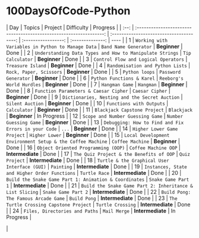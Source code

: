 # 100DaysOfCode-Python

| Day  |                               Topics                               |                 Project                  |     Difficulty      |     Progress     |
| :--: | :----------------------------------------------------------------: | :--------------------------------------: | :-----------------: | :--------------: | ---- |
|  1   |         `Working with Variables in Python to Manage Data`          |          `Band Name Generator`           |    **Beginner**     |       Done       |
|  2   |      `Understanding Data Types and How to Manipulate Strings`      |             `Tip Calculator`             |    **Beginner**     |       Done       |
|  3   |                `Control Flow and Logical Operators`                |            `Treasure Island`             |    **Beginner**     |       Done       |
|  4   |                  `Randomisation and Python Lists`                  |         `Rock, Paper, Scissors`          |    **Beginner**     |       Done       |
|  5   |                           `Python loops`                           |           `Password Generator`           |    **Beginner**     |       Done       |
|  6   |                     `Python Functions & Karel`                     |        `Reeborg's World Hurdles`         |    **Beginner**     |       Done       |
|  7   |                           `Hangman Game`                           |                `Hangman`                 |    **Beginner**     |       Done       |
|  8   |               `Function Parameters & Caesar Cipher`                |             `Caesar Cipher`              |    **Beginner**     |       Done       |
|  9   |           `Dictionaries, Nesting and the Secret Auction`           |             `Silent Auction`             |    **Beginner**     |       Done       |
|  10  |                      `Functions with Outputs`                      |               `Calculator`               |    **Beginner**     |       Done       |
|  11  |                    `Blackjack Capstone Project`                    |               `Blackjack`                |    **Beginner**     |   In Progress    |
|  12  |                  `Scope and Number Guessing Game`                  |          `Number Guessing Game`          |    **Beginner**     |       Done       |
|  13  |        `Debugging: How to Find and Fix Errors in your Code`        |                  `...`                   |    **Beginner**     |       Done       |
|  14  |                    `Higher Lower Game Project`                     |              `Higher Lower`              |    **Beginner**     |       Done       |
|  15  |     `Local Development Environment Setup & the Coffee Machine`     |             `Coffee Machine`             |    **Beginner**     |       Done       |
|  16  |                `Object Oriented Programming (OOP)`                 |           `Coffee Machine OOP`           |  **Intermediate**   |       Done       |
|  17  |              `The Quiz Project & the Benefits of OOP`              |              `Quiz Project`              |  **Intermediate**   |       Done       |
|  18  |           `Turtle & the Graphical User Interface (GUI)`            |                `Painting`                |  **Intermediate**   |       Done       |
|  19  |           `Instances, State and Higher Order Functions`            |              `Turtle Race`               |  **Intermediate**   |       Done       |
|  20  |       `Build the Snake Game Part 1: Animation & Coordinates`       |           `Snake Game Part 1`            |  **Intermediate**   |       Done       |
|  21  |     `Build the Snake Game Part 2: Inheritance & List Slicing`      |           `Snake Game Part 2`            |  **Intermediate**   |       Done       |
|  22  |                `Build Pong: The Famous Arcade Game`                |               `Build Pong`               |  **Intermediate**   |       Done       |
|  23  |               `The Turtle Crossing Capstone Project`               |            `Turtle Crossing`             |  **Intermediate**   |       Done       |
|  24  |                  `Files, Directories and Paths`                    |               `Mail Merge`               |  **Intermediate**   |    In Progress   |
<!--|  25  |                 `Data Visualization with Matplotlib`               |            `Matplotlib Charts`           |  **Intermediate**   |       Done       |
|  26  |                 `Introduction to Machine Learning`                 |        `Linear Regression Model`         |  **Intermediate**   |       Done       |
|  27  |                 `Machine Learning: Classification`                 |          `Image Classification`          |  **Intermediate**   |       Done       |
|  28  |                   `Machine Learning: Clustering`                   |           `K-Means Clustering`           |  **Intermediate**   |       Done       |
|  29  |        `Introduction to Natural Language Processing (NLP)`         |             `Text Analysis`              |  **Intermediate**   |       Done       |
|  30  |              `Building a Simple Chatbot with Python`               |                `Chatbot`                 |  **Intermediate**   |       Done       |
|  31  |                 `Introduction to Computer Vision`                  |             `Face Detection`             |  **Intermediate**   |       Done       |
|  32  |             `Deep Learning with TensorFlow and Keras`              |         `Neural Network Basics`          |  **Intermediate**   |       Done       |
|  33  |                     `Advanced Django Concepts`                     |         `Django REST Framework`          |  **Intermediate**   |       Done       |
|  34  |                   `Working with APIs in Python`                    |            `API Integration`             |  **Intermediate**   |       Done       |
|  35  |          `Web Development with Flask: Advanced Concepts`           |        `Flask App with Blueprint`        |  **Intermediate**   |       Done       |
|  36  |              `Building a Full-Stack Web Application`               |             `Full-Stack App`             |    **Advanced**     |   In Progress    |
|  37  |          `Data Analysis with Pandas: Advanced Techniques`          |         `Advanced Data Analysis`         |    **Advanced**     |   Not Started    |
|  38  |               `Machine Learning: Regression Models`                |       `Multiple Regression Model`        |    **Advanced**     |   Not Started    |
|  39  |             `Machine Learning: Classification Models`              |        `Random Forest Classifier`        |    **Advanced**     |   Not Started    |
|  40  |         `Natural Language Processing: Advanced Techniques`         |        `Named Entity Recognition`        |    **Advanced**     |   Not Started    |
|  41  |        `Deep Learning: Convolutional Neural Networks (CNN)`        |     `Image Classification with CNN`      |    **Advanced**     |   Not Started    |
|  42  |                     `Advanced Computer Vision`                     |            `Object Detection`            |    **Advanced**     |   Not Started    |
|  43  |                 `Distributed Systems with Python`                  |        `Distributed Web Scraping`        |    **Advanced**     |   Not Started    |
|  44  |              `Scalable Web Applications with Django`               |            `Django Channels`             |    **Advanced**     |   Not Started    |
|  45  |                 `Building a Recommendation System`                 |        `Collaborative Filtering`         |    **Advanced**     |   Not Started    |
|  46  |                      `Introduction to DevOps`                      |    `Automated Deployment with Docker`    |    **Advanced**     |   Not Started    |
|  47  | `DevOps: Continuous Integration and Continuous Deployment (CI/CD)` |             `CI/CD Pipeline`             |    **Advanced**     |   Not Started    |
|  48  |                 `Introduction to Cloud Computing`                  |            `Deploying on AWS`            |    **Advanced**     |   Not Started    |
|  49  |               `Serverless Computing with AWS Lambda`               |         `Serverless Python App`          |    **Advanced**     |   Not Started    |
|  50  |                     `Advanced Python Concepts`                     |       `Decorators and Generators`        |    **Advanced**     |   Not Started    |
|  51  |                 `Building RESTful APIs with Flask`                 |         `RESTful API with Flask`         |    **Advanced**     |   Not Started    |
|  52  |                `Web Scraping: Advanced Techniques`                 |       `Scraping Dynamic Websites`        |    **Advanced**     |   Not Started    |
|  53  |                `Machine Learning: Ensemble Methods`                |       `Ensemble Learning Project`        |    **Advanced**     |   Not Started    |
|  54  |            `Advanced Natural Language Processing (NLP)`            |           `Sentiment Analysis`           |    **Advanced**     |   Not Started    |
|  55  |          `Deep Learning: Recurrent Neural Networks (RNN)`          |        `Text Generation with RNN`        |    **Advanced**     |   Not Started    |
|  56  |               `Advanced Computer Vision with OpenCV`               |            `Face Recognition`            |    **Advanced**     |   Not Started    |
|  57  |               `Distributed Systems: Message Brokers`               |      `Message Queue Implementation`      |    **Advanced**     |   Not Started    |
|  58  |            `Scalable Web Applications: Load Balancing`             |          `Load Balancer Setup`           |    **Advanced**     |   Not Started    |
|  59  |      `Building a Recommender System: Collaborative Filtering`      |    `Collaborative Filtering Project`     |    **Advanced**     |   Not Started    |
|  60  |             `Introduction to Cybersecurity in Python`              |         `Simple Security Tools`          |    **Advanced**     |   Not Started    |
|  61  |          `Web Development with Django: Advanced Concepts`          |     `Django Rest Framework Advanced`     |    **Advanced**     |   Not Started    |
|  62  |                `Machine Learning: Neural Networks`                 | `Building a Neural Network from Scratch` |    **Advanced**     |   Not Started    |
|  63  |               `Web Scraping: Ethical Considerations`               |          `Ethical Web Scraping`          |    **Advanced**     |   Not Started    |
|  64  |          `Introduction to Quantum Computing with Python`           |          `Quantum Hello World`           |    **Advanced**     |   Not Started    |
|  65  |             `Machine Learning: Unsupervised Learning`              |        `Clustering with K-Means`         |    **Advanced**     |   Not Started    |
|  66  |               `Django: Customizing Admin Interface`                |         `Custom Admin Interface`         |    **Advanced**     |   Not Started    |
|  67  |                `Advanced Data Analysis with Pandas`                |          `Time Series Analysis`          |    **Advanced**     |   Not Started    |
|  68  |             `Machine Learning: Hyperparameter Tuning`              |     `Grid Search and Random Search`      |    **Advanced**     |   Not Started    |
|  69  |               `Web Development: GraphQL with Python`               |         `GraphQL Implementation`         |    **Advanced**     |   Not Started    |
|  70  |             `Building a Full-Stack E-commerce Website`             |           `E-commerce Project`           |    **Advanced**     |   Not Started    |
|  71  |               `DevOps: Infrastructure as Code (IaC)`               |            `Using Terraform`             |    **Advanced**     |   Not Started    |
|  72  |            `Machine Learning: Time Series Forecasting`             |    `Time Series Forecasting Project`     |    **Advanced**     |   Not Started    |
|  73  |               `Django: Testing and Test Automation`                |      `Automated Testing in Django`       |    **Advanced**     |   Not Started    |
|  74  |              `Introduction to Augmented Reality (AR)`              |             `AR with Python`             |    **Advanced**     |   Not Started    |
|  50  |                     `Advanced Python Concepts`                     |       `Decorators and Generators`        |    **Advanced**     |   Not Started    |
|  51  |                 `Building RESTful APIs with Flask`                 |         `RESTful API with Flask`         |    **Advanced**     |   Not Started    |
|  52  |                `Web Scraping: Advanced Techniques`                 |       `Scraping Dynamic Websites`        |    **Advanced**     |   Not Started    |
|  53  |                `Machine Learning: Ensemble Methods`                |       `Ensemble Learning Project`        |    **Advanced**     |   Not Started    |
|  54  |            `Advanced Natural Language Processing (NLP)`            |           `Sentiment Analysis`           |    **Advanced**     |   Not Started    |
|  55  |          `Deep Learning: Recurrent Neural Networks (RNN)`          |        `Text Generation with RNN`        |    **Advanced**     |   Not Started    |
|  56  |               `Advanced Computer Vision with OpenCV`               |            `Face Recognition`            |    **Advanced**     |   Not Started    |
|  57  |               `Distributed Systems: Message Brokers`               |      `Message Queue Implementation`      |    **Advanced**     |   Not Started    |
|  58  |            `Scalable Web Applications: Load Balancing`             |          `Load Balancer Setup`           |    **Advanced**     |   Not Started    |
|  59  |      `Building a Recommender System: Collaborative Filtering`      |    `Collaborative Filtering Project`     |    **Advanced**     |   Not Started    |
|  60  |             `Introduction to Cybersecurity in Python`              |         `Simple Security Tools`          |    **Advanced**     |   Not Started    |
|  61  |          `Web Development with Django: Advanced Concepts`          |     `Django Rest Framework Advanced`     |    **Advanced**     |   Not Started    |
|  62  |                `Machine Learning: Neural Networks`                 | `Building a Neural Network from Scratch` |    **Advanced**     |   Not Started    |
|  63  |               `Web Scraping: Ethical Considerations`               |          `Ethical Web Scraping`          |    **Advanced**     |   Not Started    |
|  64  |          `Introduction to Quantum Computing with Python`           |          `Quantum Hello World`           |    **Advanced**     |   Not Started    |
|  65  |             `Machine Learning: Unsupervised Learning`              |        `Clustering with K-Means`         |    **Advanced**     |   Not Started    |
|  66  |               `Django: Customizing Admin Interface`                |         `Custom Admin Interface`         |    **Advanced**     |   Not Started    |
|  67  |                `Advanced Data Analysis with Pandas`                |          `Time Series Analysis`          |    **Advanced**     |   Not Started    |
|  68  |             `Machine Learning: Hyperparameter Tuning`              |     `Grid Search and Random Search`      |    **Advanced**     |   Not Started    |
|  69  |               `Web Development: GraphQL with Python`               |         `GraphQL Implementation`         |    **Advanced**     |   Not Started    |
|  70  |             `Building a Full-Stack E-commerce Website`             |           `E-commerce Project`           |    **Advanced**     |   Not Started    |
|  71  |               `DevOps: Infrastructure as Code (IaC)`               |            `Using Terraform`             |    **Advanced**     |   Not Started    |
|  72  |            `Machine Learning: Time Series Forecasting`             |    `Time Series Forecasting Project`     |    **Advanced**     |   Not Started    |
|  73  |               `Django: Testing and Test Automation`                |      `Automated Testing in Django`       |    **Advanced**     |   Not Started    |
|  74  |              `Introduction to Augmented Reality (AR)`              |             `AR with Python`             |    **Advanced**     |   Not Started    | -->  |
